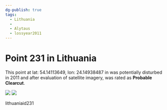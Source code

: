 ```yaml
---
dg-publish: true
tags:
  - Lithuania
  - 
  - Alytaus
  - lossyear2011
---
```


# Point 231 in Lithuania

This point at lat: 54.14113649, lon: 24.14938487 in  was potentially disturbed in 2011 and after evaluation of satellite imagery, was rated as **Probable Clearcut**.

<div class='juxtapose' data-showcredits='false'>
<img src='https://baserow-backend-production20240528124524339000000001.s3.amazonaws.com/user_files/4BX6JDgTg9IKjgLY4LJIDuT1mmpIdI9a_b9b32c47186947dc5ba656934a996dae0826555781bf15cc62fb8a7ed398767f.png' data-label='October 2021' />
<img src='https://baserow-backend-production20240528124524339000000001.s3.amazonaws.com/user_files/Zaxtu3kbGq4cFiFKzWB5w6vophLhJUKC_f63e4ec622393412872490305de46e30db2dc455fc4f39b12e71c76fec352ddb.png' data-label='August 2020' />
</div>

lithuaniaid231